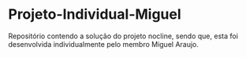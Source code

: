 # Projeto-Individual-Miguel
Repositório contendo a solução do projeto nocline, sendo que, esta foi desenvolvida individualmente pelo membro Miguel Araujo.
